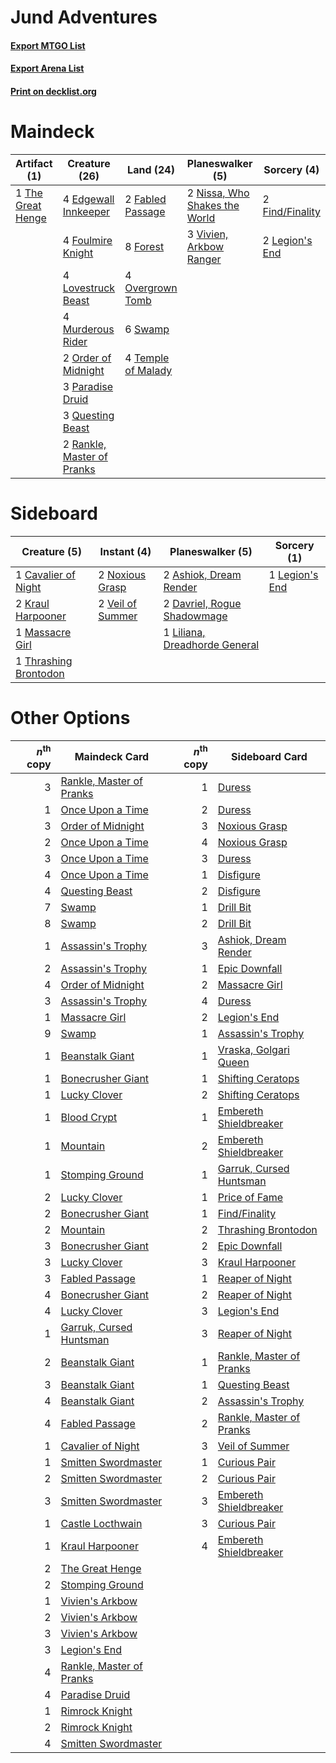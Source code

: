 # Jund Adventures

#### [Export MTGO List](../collection/Jund%20Adventures/Jund%20Adventures.txt)
#### [Export Arena List](../collection/Jund%20Adventures/Jund%20Adventures_arena.txt)
#### [Print on decklist.org](http://decklist.org/?deckmain=4%09Edgewall%20Innkeeper%0A2%09Fabled%20Passage%0A2%09Find/Finality%0A8%09Forest%0A4%09Foulmire%20Knight%0A2%09Legion's%20End%0A4%09Lovestruck%20Beast%0A4%09Murderous%20Rider%0A2%09Nissa,%20Who%20Shakes%20the%20World%0A2%09Order%20of%20Midnight%0A4%09Overgrown%20Tomb%0A3%09Paradise%20Druid%0A3%09Questing%20Beast%0A2%09Rankle,%20Master%20of%20Pranks%0A6%09Swamp%0A4%09Temple%20of%20Malady%0A1%09The%20Great%20Henge%0A3%09Vivien,%20Arkbow%20Ranger&deckside=2%09Ashiok,%20Dream%20Render%0A1%09Cavalier%20of%20Night%0A2%09Davriel,%20Rogue%20Shadowmage%0A2%09Kraul%20Harpooner%0A1%09Legion's%20End%0A1%09Liliana,%20Dreadhorde%20General%0A1%09Massacre%20Girl%0A2%09Noxious%20Grasp%0A1%09Thrashing%20Brontodon%0A2%09Veil%20of%20Summer)
# Maindeck

|                                        Artifact (1)                                        |                                            Creature (26)                                            |                                          Land (24)                                          |                                            Planeswalker (5)                                            |                                       Sorcery (4)                                        |
|--------------------------------------------------------------------------------------------|-----------------------------------------------------------------------------------------------------|---------------------------------------------------------------------------------------------|--------------------------------------------------------------------------------------------------------|------------------------------------------------------------------------------------------|
|1 [The Great Henge](http://gatherer.wizards.com/Pages/Card/Details.aspx?multiverseid=473123)|4 [Edgewall Innkeeper](http://gatherer.wizards.com/Pages/Card/Details.aspx?multiverseid=473113)      |2 [Fabled Passage](http://gatherer.wizards.com/Pages/Card/Details.aspx?multiverseid=473206)  |2 [Nissa, Who Shakes the World](http://gatherer.wizards.com/Pages/Card/Details.aspx?multiverseid=461096)|2 [Find/Finality](http://gatherer.wizards.com/Pages/Card/Details.aspx?multiverseid=452975)|
|                                                                                            |4 [Foulmire Knight](http://gatherer.wizards.com/Pages/Card/Details.aspx?multiverseid=473052)         |8 [Forest](http://gatherer.wizards.com/Pages/Card/Details.aspx?multiverseid=439860)          |3 [Vivien, Arkbow Ranger](http://gatherer.wizards.com/Pages/Card/Details.aspx?multiverseid=466953)      |2 [Legion's End](http://gatherer.wizards.com/Pages/Card/Details.aspx?multiverseid=466860) |
|                                                                                            |4 [Lovestruck Beast](http://gatherer.wizards.com/Pages/Card/Details.aspx?multiverseid=473127)        |4 [Overgrown Tomb](http://gatherer.wizards.com/Pages/Card/Details.aspx?multiverseid=405103)  |                                                                                                        |                                                                                          |
|                                                                                            |4 [Murderous Rider](http://gatherer.wizards.com/Pages/Card/Details.aspx?multiverseid=473059)         |6 [Swamp](http://gatherer.wizards.com/Pages/Card/Details.aspx?multiverseid=439858)           |                                                                                                        |                                                                                          |
|                                                                                            |2 [Order of Midnight](http://gatherer.wizards.com/Pages/Card/Details.aspx?multiverseid=473061)       |4 [Temple of Malady](http://gatherer.wizards.com/Pages/Card/Details.aspx?multiverseid=380515)|                                                                                                        |                                                                                          |
|                                                                                            |3 [Paradise Druid](http://gatherer.wizards.com/Pages/Card/Details.aspx?multiverseid=461098)          |                                                                                             |                                                                                                        |                                                                                          |
|                                                                                            |3 [Questing Beast](http://gatherer.wizards.com/Pages/Card/Details.aspx?multiverseid=473133)          |                                                                                             |                                                                                                        |                                                                                          |
|                                                                                            |2 [Rankle, Master of Pranks](http://gatherer.wizards.com/Pages/Card/Details.aspx?multiverseid=473063)|                                                                                             |                                                                                                        |                                                                                          |


# Sideboard

|                                          Creature (5)                                          |                                        Instant (4)                                        |                                            Planeswalker (5)                                            |                                       Sorcery (1)                                       |
|------------------------------------------------------------------------------------------------|-------------------------------------------------------------------------------------------|--------------------------------------------------------------------------------------------------------|-----------------------------------------------------------------------------------------|
|1 [Cavalier of Night](http://gatherer.wizards.com/Pages/Card/Details.aspx?multiverseid=466848)  |2 [Noxious Grasp](http://gatherer.wizards.com/Pages/Card/Details.aspx?multiverseid=466864) |2 [Ashiok, Dream Render](http://gatherer.wizards.com/Pages/Card/Details.aspx?multiverseid=461155)       |1 [Legion's End](http://gatherer.wizards.com/Pages/Card/Details.aspx?multiverseid=466860)|
|2 [Kraul Harpooner](http://gatherer.wizards.com/Pages/Card/Details.aspx?multiverseid=452886)    |2 [Veil of Summer](http://gatherer.wizards.com/Pages/Card/Details.aspx?multiverseid=466952)|2 [Davriel, Rogue Shadowmage](http://gatherer.wizards.com/Pages/Card/Details.aspx?multiverseid=461010)  |                                                                                         |
|1 [Massacre Girl](http://gatherer.wizards.com/Pages/Card/Details.aspx?multiverseid=461026)      |                                                                                           |1 [Liliana, Dreadhorde General](http://gatherer.wizards.com/Pages/Card/Details.aspx?multiverseid=461024)|                                                                                         |
|1 [Thrashing Brontodon](http://gatherer.wizards.com/Pages/Card/Details.aspx?multiverseid=456570)|                                                                                           |                                                                                                        |                                                                                         |


# Other Options

|*n*<sup>th</sup> copy|                                           Maindeck Card                                           |*n*<sup>th</sup> copy|                                          Sideboard Card                                           |
|--------------------:|---------------------------------------------------------------------------------------------------|--------------------:|---------------------------------------------------------------------------------------------------|
|                    3|[Rankle, Master of Pranks](http://gatherer.wizards.com/Pages/Card/Details.aspx?multiverseid=473063)|                    1|[Duress](http://gatherer.wizards.com/Pages/Card/Details.aspx?multiverseid=14557)                   |
|                    1|[Once Upon a Time](http://gatherer.wizards.com/Pages/Card/Details.aspx?multiverseid=473131)        |                    2|[Duress](http://gatherer.wizards.com/Pages/Card/Details.aspx?multiverseid=14557)                   |
|                    3|[Order of Midnight](http://gatherer.wizards.com/Pages/Card/Details.aspx?multiverseid=473061)       |                    3|[Noxious Grasp](http://gatherer.wizards.com/Pages/Card/Details.aspx?multiverseid=466864)           |
|                    2|[Once Upon a Time](http://gatherer.wizards.com/Pages/Card/Details.aspx?multiverseid=473131)        |                    4|[Noxious Grasp](http://gatherer.wizards.com/Pages/Card/Details.aspx?multiverseid=466864)           |
|                    3|[Once Upon a Time](http://gatherer.wizards.com/Pages/Card/Details.aspx?multiverseid=473131)        |                    3|[Duress](http://gatherer.wizards.com/Pages/Card/Details.aspx?multiverseid=14557)                   |
|                    4|[Once Upon a Time](http://gatherer.wizards.com/Pages/Card/Details.aspx?multiverseid=473131)        |                    1|[Disfigure](http://gatherer.wizards.com/Pages/Card/Details.aspx?multiverseid=442076)               |
|                    4|[Questing Beast](http://gatherer.wizards.com/Pages/Card/Details.aspx?multiverseid=473133)          |                    2|[Disfigure](http://gatherer.wizards.com/Pages/Card/Details.aspx?multiverseid=442076)               |
|                    7|[Swamp](http://gatherer.wizards.com/Pages/Card/Details.aspx?multiverseid=439858)                   |                    1|[Drill Bit](http://gatherer.wizards.com/Pages/Card/Details.aspx?multiverseid=457217)               |
|                    8|[Swamp](http://gatherer.wizards.com/Pages/Card/Details.aspx?multiverseid=439858)                   |                    2|[Drill Bit](http://gatherer.wizards.com/Pages/Card/Details.aspx?multiverseid=457217)               |
|                    1|[Assassin's Trophy](http://gatherer.wizards.com/Pages/Card/Details.aspx?multiverseid=452902)       |                    3|[Ashiok, Dream Render](http://gatherer.wizards.com/Pages/Card/Details.aspx?multiverseid=461155)    |
|                    2|[Assassin's Trophy](http://gatherer.wizards.com/Pages/Card/Details.aspx?multiverseid=452902)       |                    1|[Epic Downfall](http://gatherer.wizards.com/Pages/Card/Details.aspx?multiverseid=473047)           |
|                    4|[Order of Midnight](http://gatherer.wizards.com/Pages/Card/Details.aspx?multiverseid=473061)       |                    2|[Massacre Girl](http://gatherer.wizards.com/Pages/Card/Details.aspx?multiverseid=461026)           |
|                    3|[Assassin's Trophy](http://gatherer.wizards.com/Pages/Card/Details.aspx?multiverseid=452902)       |                    4|[Duress](http://gatherer.wizards.com/Pages/Card/Details.aspx?multiverseid=14557)                   |
|                    1|[Massacre Girl](http://gatherer.wizards.com/Pages/Card/Details.aspx?multiverseid=461026)           |                    2|[Legion's End](http://gatherer.wizards.com/Pages/Card/Details.aspx?multiverseid=466860)            |
|                    9|[Swamp](http://gatherer.wizards.com/Pages/Card/Details.aspx?multiverseid=439858)                   |                    1|[Assassin's Trophy](http://gatherer.wizards.com/Pages/Card/Details.aspx?multiverseid=452902)       |
|                    1|[Beanstalk Giant](http://gatherer.wizards.com/Pages/Card/Details.aspx?multiverseid=473111)         |                    1|[Vraska, Golgari Queen](http://gatherer.wizards.com/Pages/Card/Details.aspx?multiverseid=452963)   |
|                    1|[Bonecrusher Giant](http://gatherer.wizards.com/Pages/Card/Details.aspx?multiverseid=473077)       |                    1|[Shifting Ceratops](http://gatherer.wizards.com/Pages/Card/Details.aspx?multiverseid=466948)       |
|                    1|[Lucky Clover](http://gatherer.wizards.com/Pages/Card/Details.aspx?multiverseid=473188)            |                    2|[Shifting Ceratops](http://gatherer.wizards.com/Pages/Card/Details.aspx?multiverseid=466948)       |
|                    1|[Blood Crypt](http://gatherer.wizards.com/Pages/Card/Details.aspx?multiverseid=97102)              |                    1|[Embereth Shieldbreaker](http://gatherer.wizards.com/Pages/Card/Details.aspx?multiverseid=473084)  |
|                    1|[Mountain](http://gatherer.wizards.com/Pages/Card/Details.aspx?multiverseid=439859)                |                    2|[Embereth Shieldbreaker](http://gatherer.wizards.com/Pages/Card/Details.aspx?multiverseid=473084)  |
|                    1|[Stomping Ground](http://gatherer.wizards.com/Pages/Card/Details.aspx?multiverseid=405110)         |                    1|[Garruk, Cursed Huntsman](http://gatherer.wizards.com/Pages/Card/Details.aspx?multiverseid=473153) |
|                    2|[Lucky Clover](http://gatherer.wizards.com/Pages/Card/Details.aspx?multiverseid=473188)            |                    1|[Price of Fame](http://gatherer.wizards.com/Pages/Card/Details.aspx?multiverseid=452833)           |
|                    2|[Bonecrusher Giant](http://gatherer.wizards.com/Pages/Card/Details.aspx?multiverseid=473077)       |                    1|[Find/Finality](http://gatherer.wizards.com/Pages/Card/Details.aspx?multiverseid=452975)           |
|                    2|[Mountain](http://gatherer.wizards.com/Pages/Card/Details.aspx?multiverseid=439859)                |                    2|[Thrashing Brontodon](http://gatherer.wizards.com/Pages/Card/Details.aspx?multiverseid=456570)     |
|                    3|[Bonecrusher Giant](http://gatherer.wizards.com/Pages/Card/Details.aspx?multiverseid=473077)       |                    2|[Epic Downfall](http://gatherer.wizards.com/Pages/Card/Details.aspx?multiverseid=473047)           |
|                    3|[Lucky Clover](http://gatherer.wizards.com/Pages/Card/Details.aspx?multiverseid=473188)            |                    3|[Kraul Harpooner](http://gatherer.wizards.com/Pages/Card/Details.aspx?multiverseid=452886)         |
|                    3|[Fabled Passage](http://gatherer.wizards.com/Pages/Card/Details.aspx?multiverseid=473206)          |                    1|[Reaper of Night](http://gatherer.wizards.com/Pages/Card/Details.aspx?multiverseid=473064)         |
|                    4|[Bonecrusher Giant](http://gatherer.wizards.com/Pages/Card/Details.aspx?multiverseid=473077)       |                    2|[Reaper of Night](http://gatherer.wizards.com/Pages/Card/Details.aspx?multiverseid=473064)         |
|                    4|[Lucky Clover](http://gatherer.wizards.com/Pages/Card/Details.aspx?multiverseid=473188)            |                    3|[Legion's End](http://gatherer.wizards.com/Pages/Card/Details.aspx?multiverseid=466860)            |
|                    1|[Garruk, Cursed Huntsman](http://gatherer.wizards.com/Pages/Card/Details.aspx?multiverseid=473153) |                    3|[Reaper of Night](http://gatherer.wizards.com/Pages/Card/Details.aspx?multiverseid=473064)         |
|                    2|[Beanstalk Giant](http://gatherer.wizards.com/Pages/Card/Details.aspx?multiverseid=473111)         |                    1|[Rankle, Master of Pranks](http://gatherer.wizards.com/Pages/Card/Details.aspx?multiverseid=473063)|
|                    3|[Beanstalk Giant](http://gatherer.wizards.com/Pages/Card/Details.aspx?multiverseid=473111)         |                    1|[Questing Beast](http://gatherer.wizards.com/Pages/Card/Details.aspx?multiverseid=473133)          |
|                    4|[Beanstalk Giant](http://gatherer.wizards.com/Pages/Card/Details.aspx?multiverseid=473111)         |                    2|[Assassin's Trophy](http://gatherer.wizards.com/Pages/Card/Details.aspx?multiverseid=452902)       |
|                    4|[Fabled Passage](http://gatherer.wizards.com/Pages/Card/Details.aspx?multiverseid=473206)          |                    2|[Rankle, Master of Pranks](http://gatherer.wizards.com/Pages/Card/Details.aspx?multiverseid=473063)|
|                    1|[Cavalier of Night](http://gatherer.wizards.com/Pages/Card/Details.aspx?multiverseid=466848)       |                    3|[Veil of Summer](http://gatherer.wizards.com/Pages/Card/Details.aspx?multiverseid=466952)          |
|                    1|[Smitten Swordmaster](http://gatherer.wizards.com/Pages/Card/Details.aspx?multiverseid=473067)     |                    1|[Curious Pair](http://gatherer.wizards.com/Pages/Card/Details.aspx?multiverseid=473112)            |
|                    2|[Smitten Swordmaster](http://gatherer.wizards.com/Pages/Card/Details.aspx?multiverseid=473067)     |                    2|[Curious Pair](http://gatherer.wizards.com/Pages/Card/Details.aspx?multiverseid=473112)            |
|                    3|[Smitten Swordmaster](http://gatherer.wizards.com/Pages/Card/Details.aspx?multiverseid=473067)     |                    3|[Embereth Shieldbreaker](http://gatherer.wizards.com/Pages/Card/Details.aspx?multiverseid=473084)  |
|                    1|[Castle Locthwain](http://gatherer.wizards.com/Pages/Card/Details.aspx?multiverseid=473203)        |                    3|[Curious Pair](http://gatherer.wizards.com/Pages/Card/Details.aspx?multiverseid=473112)            |
|                    1|[Kraul Harpooner](http://gatherer.wizards.com/Pages/Card/Details.aspx?multiverseid=452886)         |                    4|[Embereth Shieldbreaker](http://gatherer.wizards.com/Pages/Card/Details.aspx?multiverseid=473084)  |
|                    2|[The Great Henge](http://gatherer.wizards.com/Pages/Card/Details.aspx?multiverseid=473123)         |                     |                                                                                                   |
|                    2|[Stomping Ground](http://gatherer.wizards.com/Pages/Card/Details.aspx?multiverseid=405110)         |                     |                                                                                                   |
|                    1|[Vivien's Arkbow](http://gatherer.wizards.com/Pages/Card/Details.aspx?multiverseid=461108)         |                     |                                                                                                   |
|                    2|[Vivien's Arkbow](http://gatherer.wizards.com/Pages/Card/Details.aspx?multiverseid=461108)         |                     |                                                                                                   |
|                    3|[Vivien's Arkbow](http://gatherer.wizards.com/Pages/Card/Details.aspx?multiverseid=461108)         |                     |                                                                                                   |
|                    3|[Legion's End](http://gatherer.wizards.com/Pages/Card/Details.aspx?multiverseid=466860)            |                     |                                                                                                   |
|                    4|[Rankle, Master of Pranks](http://gatherer.wizards.com/Pages/Card/Details.aspx?multiverseid=473063)|                     |                                                                                                   |
|                    4|[Paradise Druid](http://gatherer.wizards.com/Pages/Card/Details.aspx?multiverseid=461098)          |                     |                                                                                                   |
|                    1|[Rimrock Knight](http://gatherer.wizards.com/Pages/Card/Details.aspx?multiverseid=473099)          |                     |                                                                                                   |
|                    2|[Rimrock Knight](http://gatherer.wizards.com/Pages/Card/Details.aspx?multiverseid=473099)          |                     |                                                                                                   |
|                    4|[Smitten Swordmaster](http://gatherer.wizards.com/Pages/Card/Details.aspx?multiverseid=473067)     |                     |                                                                                                   |

